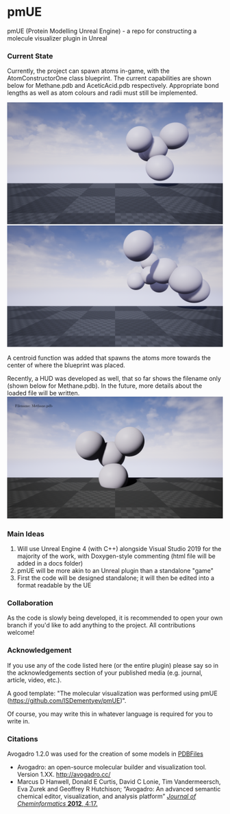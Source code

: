 # pmUE
pmUE (Protein Modelling Unreal Engine) - a repo for constructing a molecule visualizer plugin in Unreal

### Current State
Currently, the project can spawn atoms in-game, with the AtomConstructorOne class blueprint. The current capabilities are shown below for Methane.pdb and AceticAcid.pdb respectively. Appropriate bond lengths as well as atom colours and radii must still be implemented.

![Methane](https://github.com/ISDementyev/pmUE/blob/main/Screenshots/SpawnedMethane.png "Spawned Methane")
![AceticAcid](https://github.com/ISDementyev/pmUE/blob/main/Screenshots/SpawnedAceticAcid.png "Spawned Acetic Acid")

A centroid function was added that spawns the atoms more towards the center of where the blueprint was placed.

Recently, a HUD was developed as well, that so far shows the filename only (shown below for Methane.pdb). In the future, more details about the loaded file will be written.
![HUD](https://github.com/ISDementyev/pmUE/blob/main/Screenshots/methane-with-hud.png "Methane with HUD")

### Main Ideas
1. Will use Unreal Engine 4 (with C++) alongside Visual Studio 2019 for the majority of the work, with Doxygen-style commenting (html file will be added in a docs folder)
2. pmUE will be more akin to an Unreal plugin than a standalone "game"
3. First the code will be designed standalone; it will then be edited into a format readable by the UE

### Collaboration
As the code is slowly being developed, it is recommended to open your own branch if you'd like to add anything to the project. All contributions welcome!

### Acknowledgement
If you use any of the code listed here (or the entire plugin) please say so in the acknowledgements section of your published media (e.g. journal, article, video, etc.).

A good template: "The molecular visualization was performed using pmUE (https://github.com/ISDementyev/pmUE)".

Of course, you may write this in whatever language is required for you to write in.

### Citations
Avogadro 1.2.0 was used for the creation of some models in [PDBFiles](https://github.com/ISDementyev/pmUE/tree/main/PDBFiles)
- Avogadro: an open-source molecular builder and visualization tool. Version 1.XX. http://avogadro.cc/
- Marcus D Hanwell, Donald E Curtis, David C Lonie, Tim Vandermeersch, Eva Zurek and Geoffrey R Hutchison; “Avogadro: An advanced semantic chemical editor, visualization, and analysis platform” [*Journal of Cheminformatics* **2012**, 4:17.](http://www.jcheminf.com/content/4/1/17)
